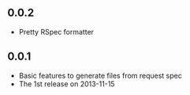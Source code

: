 ## 0.0.2
* Pretty RSpec formatter

## 0.0.1
* Basic features to generate files from request spec
* The 1st release on 2013-11-15
